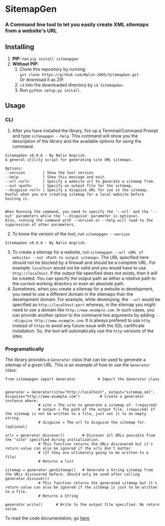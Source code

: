 # SitemapGen
### A Command line tool to let you easily create XML sitemaps from a website's URL

## Installing
1. **PIP:**  run  ``` pip install sitemapgen ```
2. **Without PIP:** 
	1. Clone this repository by running:  
	```git clone https://github.com/Nalin-2005/SitemapGen.git```  
	Or download it as ZIP.
	2. `cd` into the downloaded directory by ```cd SitemapGen```.
	3. Run ```python setup.py install```.

## Usage
### CLI
1. After you have installed the library, fire up a Terminal/Command Prompt and type ```sitemapgen --help```. This command will show you the description of the library and the available options for using the command.   
```
SitemapGen v0.9.8 - By Nalin Angrish.
A general utility script for generating site XML sitemaps.  

Options:  
--version        | Show the tool version  
--help           | Show this message and exit.  
--url <url>      | Specify a website url to generate a sitemap from.   
--out <path>     | Specify an output file for the sitemap.   
--disguise <url> | Specify a disguise URL for use in the sitemap. Useful when you are creating sitemap for a local website before hosting it.  
     
  
When Running the command, you need to specify the '--url' and the '--out' parameters while the '--disguise' parameter is optional.   
Also, running the command with --version or --help will lead to the suppression of other parameters.  
```
2. To know the version of the tool, run ```sitemapgen --version```   
```
SitemapGen v0.9.8 - By Nalin Angrish.
```
3. To create a sitemap for a website, run ```sitemapgen --url <URL of website> --out <Path to output sitemap>```. The URL specified here should not be blocked by a firewall and should be a complete URL. For example: `localhost` would not be valid and you would have to use `http://localhost`. If the output file specified does not exists, then it will be created. You can specify the output path as either a relative path to the current working directory or even an absolute path.
4. Sometimes, when you create a sitemap for a website in development, you need to use a different domain in the sitemaps than the development domain. For example, while developing, the `--url` would be specified as `http://localhost:port` whereas, in the sitemap you might need to use a domain like `http://www.example.com`. In such cases, you can provide another option to the command line arguments by adding: 
``` --disguise http://www.example.com ```. It is always prefered to use `http` instead of `https` to avoid any future issue with the SSL certificate installation. So, the tool will automatically use the ```http``` versions of the sites

### Programatically
 The library provides a `Generator` class that can be used to generate a sitemap of a given URL. This is an example of how to use the `Generator` class:
 ```
 from sitemapgen import Generator          # Import the Generator class


generator = Generator(site="http://localhost", output="sitemap.xml", disguise="http://www.example.com") 		# Create a generator instance where:
				# site = The site to generate a sitemap of. (required)
				# output = The path of the output file. (required) If the sitemap is not be written to a file, just set it to an empty string.
				# disguise = The url to disguise the sitemap for. (optional) 

urls = generator.discover()        # Discover all URLs possible from the "site" specified during initialization. 
				# This function returns the URLs discovered but it's return value can also be ignored if the urls don't matter 
				# (If they are ultimately going to be written to a file)
				# Returns a list

sitemap = generator.genSitemap()   # Generate a String sitemap from the URLs discovered before. Should only be used after calling generator.discover()
				# This function returns the generated sitemap but it's return value can also be ignored if the sitemap is just to be written to a file.
				# Returns a String

generator.write()      # Write to the output file specified. No return value.
 ```  
  
 To read the code documentation, go [here](http://nalin-2005.github.io/SitemapGen/)